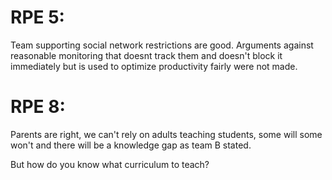 # RPE 5:

Team supporting social network restrictions are good. Arguments against reasonable monitoring that doesnt track them and doesn't block it immediately but is used to optimize productivity fairly were not made.

# RPE 8:

Parents are right, we can't rely on adults teaching students, some will some won't and there will be a knowledge gap as team B stated.

But how do you know what curriculum to teach?

